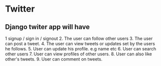  # Twitter 
 ## Django twiter app will have 
1 signup / sign in / signout 
2. The user can follow other users
3. The user can post a tweet. 
4. The user can view tweets or updates set by the users he follows.
5. User can update his profile. e.g name etc 
6. User can search other users 
7. User can view profiles of other users. 
8. User can also like other's tweets.
9. User can comment on tweets.
